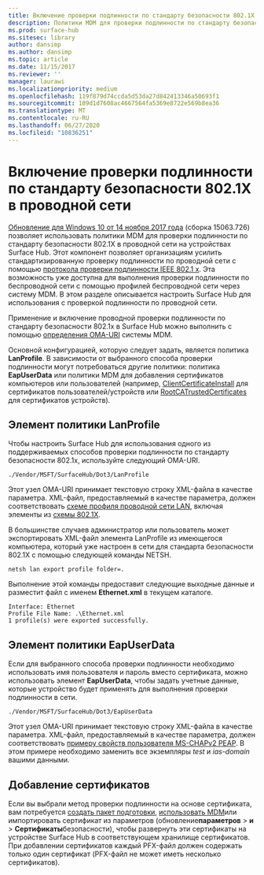 ```yaml
---
title: Включение проверки подлинности по стандарту безопасности 802.1X в проводной сети
description: Политики MDM для проверки подлинности по стандарту безопасности 802.1X в проводной сети были включены на устройствах Surface Hub.
ms.prod: surface-hub
ms.sitesec: library
author: dansimp
ms.author: dansimp
ms.topic: article
ms.date: 11/15/2017
ms.reviewer: ''
manager: laurawi
ms.localizationpriority: medium
ms.openlocfilehash: 119f879d74ccda5d53da27d842413346a50693f1
ms.sourcegitcommit: 109d1d7608ac4667564fa5369e8722e569b8ea36
ms.translationtype: MT
ms.contentlocale: ru-RU
ms.lasthandoff: 06/27/2020
ms.locfileid: "10836251"
---
```

# Включение проверки подлинности по стандарту безопасности 802.1X в проводной сети

[Обновление для Windows 10 от 14 ноября 2017 года](https://support.microsoft.com/help/4048954/windows-10-update-kb4048954) (сборка 15063.726) позволяет использовать политики MDM для проверки подлинности по стандарту безопасности 802.1X в проводной сети на устройствах Surface Hub. Этот компонент позволяет организациям усилить стандартизированную проверку подлинности по проводной сети с помощью [протокола проверки подлинности IEEE 802.1 x](http://www.ieee802.org/1/pages/802.1x-2010.html). Эта возможность уже доступна для выполнения проверки подлинности по беспроводной сети с помощью профилей беспроводной сети через систему MDM. В этом разделе описывается настроить Surface Hub для использования с проверкой подлинности по проводной сети. 

Применение и включение проводной проверки подлинности по стандарту безопасности 802.1x в Surface Hub можно выполнить с помощью [определения OMA-URI](https://docs.microsoft.com/intune-classic/deploy-use/windows-10-policy-settings-in-microsoft-intune#oma-uri-settings) системы MDM. 

Основной конфигурацией, которую следует задать, является политика **LanProfile**. В зависимости от выбранного способа проверки подлинности могут потребоваться другие политики: политика **EapUserData** или политики MDM для добавления сертификатов компьютеров или пользователей (например, [ClientCertificateInstall](https://docs.microsoft.com/windows/client-management/mdm/clientcertificateinstall-csp) для сертификатов пользователей/устройств или [RootCATrustedCertificates](https://docs.microsoft.com/windows/client-management/mdm/rootcacertificates-csp) для сертификатов устройств). 

## Элемент политики LanProfile

Чтобы настроить Surface Hub для использования одного из поддерживаемых способов проверки подлинности по стандарту безопасности 802.1x, используйте следующий OMA-URI. 

```
./Vendor/MSFT/SurfaceHub/Dot3/LanProfile
```

Этот узел OMA-URI принимает текстовую строку XML-файла в качестве параметра. XML-файл, предоставляемый в качестве параметра, должен соответствовать [схеме профиля проводной сети LAN](https://msdn.microsoft.com/library/cc233002.aspx), включая элементы из [схемы 802.1X](https://msdn.microsoft.com/library/cc233003.aspx). 

В большинстве случаев администратор или пользователь может экспортировать XML-файл элемента LanProfile из имеющегося компьютера, который уже настроен в сети для стандарта безопасности 802.1X с помощью следующей команды NETSH. 

```
netsh lan export profile folder=.
```

Выполнение этой команды предоставит следующие выходные данные и разместит файл с именем **Ethernet.xml** в текущем каталоге. 

```
Interface: Ethernet
Profile File Name: .\Ethernet.xml
1 profile(s) were exported successfully.
```

## Элемент политики EapUserData

Если для выбранного способа проверки подлинности необходимо использовать имя пользователя и пароль вместо сертификата, можно использовать элемент **EapUserData**, чтобы задать учетные данные, которые устройство будет применять для выполнения проверки подлинности в сети. 

```
./Vendor/MSFT/SurfaceHub/Dot3/EapUserData 
```

Этот узел OMA-URI принимает текстовую строку XML-файла в качестве параметра. XML-файл, предоставляемый в качестве параметра, должен соответствовать [примеру свойств пользователя MS-CHAPv2 PEAP](https://msdn.microsoft.com/library/windows/desktop/bb891979). В этом примере необходимо заменить все экземпляры *test* и *ias-domain* вашими данными.



## Добавление сертификатов

Если вы выбрали метод проверки подлинности на основе сертификата, вам потребуется [создать пакет подготовки](provisioning-packages-for-surface-hub.md), [использовать MDM](https://docs.microsoft.com/windows/client-management/mdm/clientcertificateinstall-csp)или импортировать сертификат из параметров (обновление**параметров**  >  **и**  >  **Сертификаты**безопасности), чтобы развернуть эти сертификаты на устройстве Surface Hub в соответствующем хранилище сертификатов. При добавлении сертификатов каждый PFX-файл должен содержать только один сертификат (PFX-файл не может иметь несколько сертификатов).

